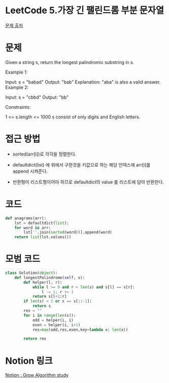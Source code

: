 # LeetCode 5.가장 긴 팰린드롬 부분 문자열

[문제 출처](https://leetcode.com/problems/longest-palindromic-substring/)

# 문제

Given a string s, return the longest palindromic substring in s.



Example 1:

Input: s = "babad"
Output: "bab"
Explanation: "aba" is also a valid answer.
Example 2:

Input: s = "cbbd"
Output: "bb"


Constraints:

1 <= s.length <= 1000
s consist of only digits and English letters.


# 접근 방법

-   sorted(arr[i])로 각각을 정렬한다.
-   defaultdict(list) 에 위에서 구한것을 키값으로 하는 해당 인덱스에 arr[i]를 append 시켜준다.

-   반환형이 리스트형이어야 하므로 defaultdict의 value 를 리스트에 담아 반환한다.

# 코드

```python
def anagrams(arr):
    lst = defaultdict(list);
    for word in arr:
        lst[''.join(sorted(word))].append(word)
    return list(lst.values())
```

# 모범 코드

``` python
class Solution(object):
    def longestPalindrome(self, s):
        def helper(l, r):
            while l >= 0 and r < len(s) and s[l] == s[r]:
                l -= 1; r += 1
            return s[l+1:r]
        if len(s) < 2 or s == s[::-1]:
            return s
        res = ""
        for i in range(len(s)):
            odd = helper(i, i)
            even = helper(i, i+1)
            res=max(odd,res,even,key=lambda x: len(x))

        return res
```
# Notion 링크

[Notion : Grow Algorithm study](https://www.notion.so/49-4f105708cdeb413f8d85a0f05638bf17)
